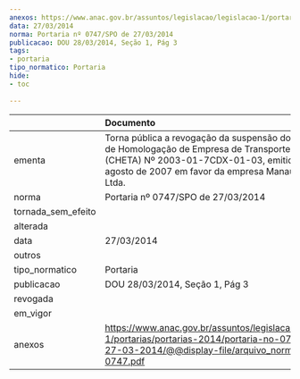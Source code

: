 ```yaml
---
anexos: https://www.anac.gov.br/assuntos/legislacao/legislacao-1/portarias/portarias-2014/portaria-no-0747-spo-de-27-03-2014/@@display-file/arquivo_norma/PA2014-0747.pdf
data: 27/03/2014
norma: Portaria nº 0747/SPO de 27/03/2014
publicacao: DOU 28/03/2014, Seção 1, Pág 3
tags:
- portaria
tipo_normatico: Portaria
hide: 
- toc 
 
---
```


|                    | Documento                                                                                                                                                                                                    |
|:-------------------|:-------------------------------------------------------------------------------------------------------------------------------------------------------------------------------------------------------------|
| ementa             | Torna pública a revogação da suspensão do Certificado de Homologação de Empresa de Transporte Aéreo (CHETA) Nº 2003-01-7CDX-01-03, emitido em 29 de agosto de 2007 em favor da empresa Manaus Aerotaxi Ltda. |
| norma              | Portaria nº 0747/SPO de 27/03/2014                                                                                                                                                                           |
| tornada_sem_efeito |                                                                                                                                                                                                              |
| alterada           |                                                                                                                                                                                                              |
| data               | 27/03/2014                                                                                                                                                                                                   |
| outros             |                                                                                                                                                                                                              |
| tipo_normatico     | Portaria                                                                                                                                                                                                     |
| publicacao         | DOU 28/03/2014, Seção 1, Pág 3                                                                                                                                                                               |
| revogada           |                                                                                                                                                                                                              |
| em_vigor           |                                                                                                                                                                                                              |
| anexos             | https://www.anac.gov.br/assuntos/legislacao/legislacao-1/portarias/portarias-2014/portaria-no-0747-spo-de-27-03-2014/@@display-file/arquivo_norma/PA2014-0747.pdf                                            |